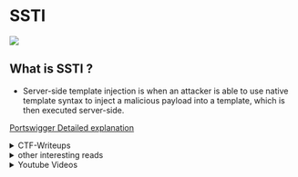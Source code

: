 # SSTI
![](ssrf.png)
## What is SSTI ?

- Server-side template injection is when an attacker is able to use native template syntax to inject a malicious payload into a template, which is then executed server-side.

<a href="https://portswigger.net/web-security/server-side-template-injection">Portswigger Detailed explanation</a>

<details>
  <summary>CTF-Writeups</summary>

## CTF-Writeups 

- [2017](#2017)

- [2018](#2018)

- [2019](#2019)

- [2020](#2020)

- [2021](#2021)

### 2017

- <a href="https://ctf-writeups.ru/2k17/asis-ctf-finals-2017/golem-is-stupid/">Golem is stupid, Asis2017</a>



### 2018 

- <a href="https://medium.com/bugbountywriteup/angstromctf-2018-web-writeups-part-2-6c1ee586aa64">Abdelkader Belcaid : AngstromCTF 2018, Madlibs</a>


- <a href="https://medium.com/bugbountywriteup/tokyowesterns-ctf-4th-2018-writeup-part-3-1c8510dfad3f">Abdelkader Belcaid
: Tokyowesterns 2018,Shrine</a>

- <a href="https://ctftime.org/writeup/11014">kazkiti :  HackIT CTF 2018,Believers Case</a>

- <a href="https://s0cket7.com/picoctf-web/">s0cket7 : picoctf _flask cards_ </a>


### 2019

- <a href="https://medium.com/bugbountywriteup/x-mas-2019-ctf-write-up-mercenary-hat-factory-ssti-53e82d58829e">Slamat : X-MAS 2019 CTF write-up (Mercenary Hat Factory) SSTI</a>

- <a href="https://hell38vn.wordpress.com/2019/03/05/tamu-ctf2019-science-web/">hell38vn : tamuctf2019 Science</a>

- <a href="https://nytr0gen.github.io/writeups/ctf/2019/09/09/defcamp-ctf-quals-2019.html">nytrogen : defcamp quals 2019,Movie Night</a>

- <a href="https://redpwn.net/writeups/picoctf2019/empire2/">redpwn : picoctf _empire2_</a>


### 2020 

- <a href="https://github.com/team0se7en/CTF-Writeups/blob/master/csictf2020/web/The_Usual_Suspects/README.md">team0se7en : csictf2020, Usual suspects</a>	

- <a href="https://hackerone.com/reports/895778">nirvana_msu : [H1-2006] CTF Writeup</a>

- <a href="https://noxtal.com/writeups/2020/08/02/hacktivitycon-template-shack/">noxtal : hacktivitycon,template-shack</a>

- [bootplug : http for pros,defcamp](https://github.com/bootplug/writeups/blob/master/2020/defcamp/writeups.md#http-for-pros)

- [st98 : Notes,hexion](https://st98.github.io/diary/posts/2020-04-13-hexion-ctf-2020-online.html#web-881-notes-37-solves)


### 2021 

- [guyintheshell : maze,0x41414141](https://www.youtube.com/watch?v=YA8wcG1GL8A)

- [luftenshjaltar : maze,0x41414141](https://luftenshjaltar.info/writeups/0x41414141ctf/web/maze/)

- [Sqrtrev : DMM,DarkCON](https://vuln.live/blog/12)

- [beerpwn : Localization is hard(thymeleaf SSTI),AerpCTF](https://beerpwn.github.io/ctf/2021/aero_CTF/web/Localization_is_hard/)

- [n4sm : Localization is hard,AeroCTF](https://ret2school.github.io/post/localization_is_hard_wu/)

</details>


<details>
  <summary>other interesting reads</summary>

### other interesting reads 

- <a href="https://we45.com/blog/server-side-template-injection-a-crash-course/">we45 : SSTI Crash Course</a>

- <a href="https://portswigger.net/research/server-side-template-injection">Portswigger : SSTI Research</a>

- <a href="https://book.hacktricks.xyz/pentesting-web/ssti-server-side-template-injection">Hacktricks : SSTI</a>

- <a href="https://musyokaian.medium.com/server-side-template-injection-ssti-afa201f2afbb">Musyoka Ian : SSTI explanation</a>

- <a href="https://www.onsecurity.io/blog/server-side-template-injection-with-jinja2/">onsecurity SSTI with jinja2</a>

- <a href="https://medium.com/@nyomanpradipta120/ssti-in-flask-jinja2-20b068fdaeee">SSTI in flask/jinja2</a>

- <a href="https://blog.cobalt.io/a-pentesters-guide-to-server-side-template-injection-ssti-c5e3998eae68">cobalt : pentesters guide to SSTI</a>

- <a href="https://pequalsnp-team.github.io/cheatsheet/flask-jinja2-ssti">SSTI : cheatsheet</a>

- <a href="https://0x1.gitlab.io/web-security/Server-Side-Template-Injection/">0x1 : SSTI</a>

- <a href="https://github.com/swisskyrepo/PayloadsAllTheThings/tree/master/Server%20Side%20Template%20Injection#jinja2">PayloadAllTheThings : SSTI</a>

- [Jinja2 SSTI Filter bypass](https://medium.com/@nyomanpradipta120/jinja2-ssti-filter-bypasses-a8d3eb7b000f)

- [0day : JInja2 template injection filter bypasses](https://0day.work/jinja2-template-injection-filter-bypasses/)

- [acunetix : exploiting ssti in thymeleaf](https://www.acunetix.com/blog/web-security-zone/exploiting-ssti-in-thymeleaf/)

- [veracode : Spring-view manipulation vulnerability](https://www.veracode.com/blog/secure-development/spring-view-manipulation-vulnerability)

- [Hacktricks : thymeleaf java SSTI](https://book.hacktricks.xyz/pentesting-web/ssti-server-side-template-injection#thymeleaf-java)

</details>


<details>
  <summary>Youtube Videos</summary>
  
### Youtube Videos 

- <a href="https://www.youtube.com/watch?v=SN6EVIG4c-0">Pwnfunction : SSTI Explained</a>

- <a href="https://www.youtube.com/watch?v=WNo0GJl0Keo">Sam : SSTI</a>

- <a href="https://www.youtube.com/watch?v=jRiz8Yg9vbA">Cobalt : SSTI all-in-one</a>

</details>
